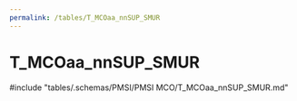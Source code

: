 ```yaml
---
permalink: /tables/T_MCOaa_nnSUP_SMUR
---
```

# T_MCOaa_nnSUP_SMUR

<!-- ATTENTION : Ne pas supprimer ou modifier la ligne ci-dessous -->
#include "tables/.schemas/PMSI/PMSI MCO/T_MCOaa_nnSUP_SMUR.md"
<!-- ATTENTION : Ne pas supprimer ou modifier la ligne ci-dessus -->
